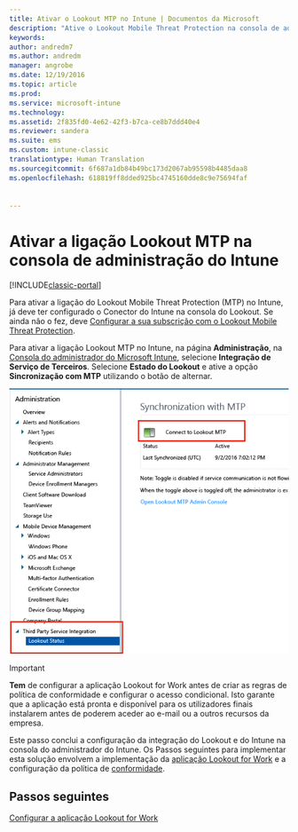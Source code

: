 ```yaml
---
title: Ativar o Lookout MTP no Intune | Documentos da Microsoft
description: "Ative o Lookout Mobile Threat Protection na consola de administração do Intune."
keywords: 
author: andredm7
ms.author: andredm
manager: angrobe
ms.date: 12/19/2016
ms.topic: article
ms.prod: 
ms.service: microsoft-intune
ms.technology: 
ms.assetid: 2f835fd0-4e62-42f3-b7ca-ce8b7ddd40e4
ms.reviewer: sandera
ms.suite: ems
ms.custom: intune-classic
translationtype: Human Translation
ms.sourcegitcommit: 6f687a1db84b49bc173d2067ab95598b4485daa8
ms.openlocfilehash: 618819ff8dded925bc4745160dde8c9e75694faf


---
```


# <a name="enable-lookout-mtp-connection-in-the-intune-admin-console"></a>Ativar a ligação Lookout MTP na consola de administração do Intune

[!INCLUDE[classic-portal](../includes/classic-portal.md)]

Para ativar a ligação do Lookout Mobile Threat Protection (MTP) no Intune, já deve ter configurado o Conector do Intune na consola do Lookout.  Se ainda não o fez, deve [Configurar a sua subscrição com o Lookout Mobile Threat Protection](set-up-your-subscription-with-lookout-mtp.md).

Para ativar a ligação Lookout MTP no Intune, na página **Administração**, na [Consola do administrador do Microsoft Intune](https://manage.microsoft.com), selecione **Integração de Serviço de Terceiros**. Selecione **Estado do Lookout** e ative a opção **Sincronização com MTP** utilizando o botão de alternar.

![captura de ecrã da página de sincronização do Lookout com o botão de alternar realçado](../media/mtp/lookout-intune-synchronization.png)

>[!IMPORTANT]
> **Tem** de configurar a aplicação Lookout for Work antes de criar as regras de política de conformidade e configurar o acesso condicional. Isto garante que a aplicação está pronta e disponível para os utilizadores finais instalarem antes de poderem aceder ao e-mail ou a outros recursos da empresa.

Este passo conclui a configuração da integração do Lookout e do Intune na consola do administrador do Intune.  Os Passos seguintes para implementar esta solução envolvem a implementação da [aplicação Lookout for Work](https://docs.microsoft.com/intune/deploy-use/device-threat-protection-apps) e a configuração da política de [conformidade](https://docs.microsoft.com/intune/deploy-use/device-threat-protection-policy).


## <a name="next-steps"></a>Passos seguintes
[Configurar a aplicação Lookout for Work ](https://docs.microsoft.com/intune/deploy-use/device-threat-protection-apps)



<!--HONumber=Feb17_HO4-->


